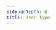 ```yaml
---
sidebarDepth: 0
title: User Type
---
```


<Content :page-key="$site.pages.find(p => p.path === '/demo/_user.html').key"/>
